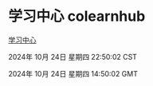 # 学习中心 colearnhub
[学习中心](http://219.139.199.238:56308/colearnhub/)

2024年 10月 24日 星期四 22:50:02 CST

2024年 10月 24日 星期四 14:50:02 GMT

